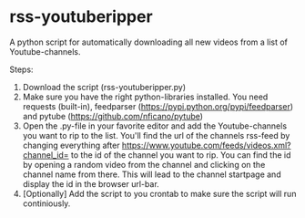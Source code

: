 # rss-youtuberipper
A python script for automatically downloading all new videos from a list of Youtube-channels. 

Steps: 
1) Download the script (rss-youtuberipper.py)
2) Make sure you have the right python-libraries installed. You need requests (built-in), feedparser (https://pypi.python.org/pypi/feedparser) and pytube (https://github.com/nficano/pytube)
3) Open the .py-file in your favorite editor and add the Youtube-channels you want to rip to the list. You'll find the url of the channels rss-feed by changing everything after https://www.youtube.com/feeds/videos.xml?channel_id= to the id of the channel you want to rip. You can find the id by opening a random video from the channel and clicking on the channel name from there. This will lead to the channel startpage and display the id in the browser url-bar.
4) [Optionally] Add the script to you crontab to make sure the script will run continiously.
